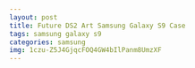 ```yaml
---
layout: post
title: Future DS2 Art Samsung Galaxy S9 Case
tags: samsung galaxy s9
categories: samsung
img: 1czu-Z5J4GjqcFOQ4GW4bIlPanm8UmzXF
---
```

